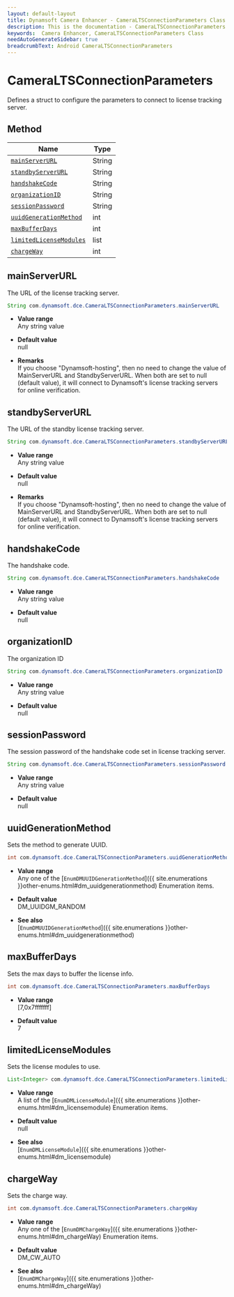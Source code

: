 ```yaml
---
layout: default-layout
title: Dynamsoft Camera Enhancer - CameraLTSConnectionParameters Class
description: This is the documentation - CameraLTSConnectionParameters Class page of Dynamsoft Camera Enhancer.
keywords:  Camera Enhancer, CameraLTSConnectionParameters Class
needAutoGenerateSidebar: true
breadcrumbText: Android CameraLTSConnectionParameters
---
```


# CameraLTSConnectionParameters

Defines a struct to configure the parameters to connect to license tracking server.

## Method

| Name | Type |
|------|------|
| [`mainServerURL`]() | String |
| [`standbyServerURL`]() | String |
| [`handshakeCode`]() | String |
| [`organizationID`]() | String |
| [`sessionPassword`]() | String |
| [`uuidGenerationMethod`]() | int |
| [`maxBufferDays`]() | int |
| [`limitedLicenseModules`]() | list |
| [`chargeWay`]() | int |

## mainServerURL

The URL of the license tracking server.

```java
String com.dynamsoft.dce.CameraLTSConnectionParameters.mainServerURL
```

- **Value range**   
    Any string value   
      
- **Default value**   
    null

- **Remarks**   
    If you choose "Dynamsoft-hosting", then no need to change the value of MainServerURL and StandbyServerURL. When both are set to null (default value), it will connect to Dynamsoft's license tracking servers for online verification.   


## standbyServerURL

The URL of the standby license tracking server.

```java
String com.dynamsoft.dce.CameraLTSConnectionParameters.standbyServerURL
```

- **Value range**   
    Any string value   
      
- **Default value**   
    null

- **Remarks**   
    If you choose "Dynamsoft-hosting", then no need to change the value of MainServerURL and StandbyServerURL. When both are set to null (default value), it will connect to Dynamsoft's license tracking servers for online verification.   

## handshakeCode

The handshake code.

```java
String com.dynamsoft.dce.CameraLTSConnectionParameters.handshakeCode
```

- **Value range**   
    Any string value   
      
- **Default value**   
    null

## organizationID

The organization ID

```java
String com.dynamsoft.dce.CameraLTSConnectionParameters.organizationID
```
- **Value range**   
    Any string value   
      
- **Default value**   
    null
    
## sessionPassword

The session password of the handshake code set in license tracking server.

```java
String com.dynamsoft.dce.CameraLTSConnectionParameters.sessionPassword
```

- **Value range**   
    Any string value   
      
- **Default value**   
    null


## uuidGenerationMethod

Sets the method to generate UUID.

```java
int com.dynamsoft.dce.CameraLTSConnectionParameters.uuidGenerationMethod
```

- **Value range**   
    Any one of the [`EnumDMUUIDGenerationMethod`]({{ site.enumerations }}other-enums.html#dm_uuidgenerationmethod) Enumeration items.   
      
- **Default value**   
    DM_UUIDGM_RANDOM   
    
- **See also**  
    [`EnumDMUUIDGenerationMethod`]({{ site.enumerations }}other-enums.html#dm_uuidgenerationmethod)    

## maxBufferDays

Sets the max days to buffer the license info.

```java
int com.dynamsoft.dce.CameraLTSConnectionParameters.maxBufferDays
```

- **Value range**   
    [7,0x7fffffff]  
      
- **Default value**   
    7   


## limitedLicenseModules

Sets the license modules to use.

```java
List<Integer> com.dynamsoft.dce.CameraLTSConnectionParameters.limitedLicenseModules
```

- **Value range**   
    A list of the [`EnumDMLicenseModule`]({{ site.enumerations }}other-enums.html#dm_licensemodule) Enumeration items.   
      
- **Default value**   
    null   
    
- **See also**  
    [`EnumDMLicenseModule`]({{ site.enumerations }}other-enums.html#dm_licensemodule)    

## chargeWay

Sets the charge way.

```java
int com.dynamsoft.dce.CameraLTSConnectionParameters.chargeWay
```

- **Value range**   
    Any one of the [`EnumDMChargeWay`]({{ site.enumerations }}other-enums.html#dm_chargeWay) Enumeration items.   
      
- **Default value**   
    DM_CW_AUTO   
    
- **See also**  
    [`EnumDMChargeWay`]({{ site.enumerations }}other-enums.html#dm_chargeWay)